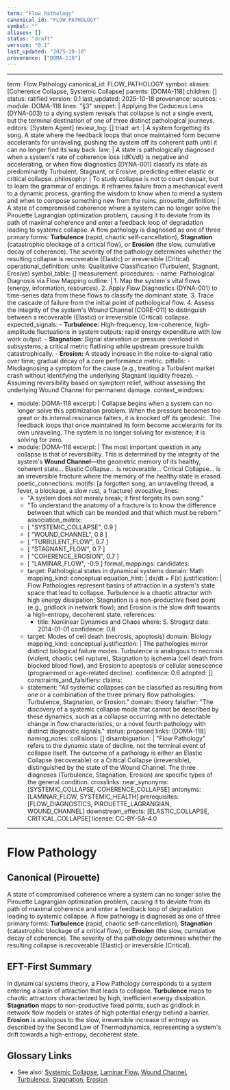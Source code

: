 ```yaml
---
term: "Flow Pathology"
canonical_id: "FLOW_PATHOLOGY"
symbol: ""
aliases: []
status: "draft"
version: "0.1"
last_updated: "2025-10-18"
provenance: ["DOMA-118"]
---
```


---
term: Flow Pathology
canonical_id: FLOW_PATHOLOGY
symbol: 
aliases: [Coherence Collapse, Systemic Collapse]
parents: [DOMA-118]
children: []
status: ratified
version: 0.1
last_updated: 2025-10-18
provenance:
  sources:
    - module: DOMA-118
      lines: "§3"
      snippet: |
        Applying the Caduceus Lens (DYNA-003) to a dying system reveals that collapse is not a single event, but the terminal destination of one of three distinct pathological journeys.
  editors: [System Agent]
  review_log: []
triad:
  art: |
    A system forgetting its song. A state where the feedback loops that once maintained form become accelerants for unraveling, pushing the system off its coherent path until it can no longer find its way back.
  law: |
    A state is pathologically diagnosed when a system's rate of coherence loss (dKτ/dt) is negative and accelerating, or when flow diagnostics (DYNA-001) classify its state as predominantly Turbulent, Stagnant, or Erosive, predicting either elastic or critical collapse.
  philosophy: |
    To study collapse is not to court despair, but to learn the grammar of endings. It reframes failure from a mechanical event to a dynamic process, granting the wisdom to know when to mend a system and when to compose something new from the ruins.
pirouette_definition: |
  A state of compromised coherence where a system can no longer solve the Pirouette Lagrangian optimization problem, causing it to deviate from its path of maximal coherence and enter a feedback loop of degradation leading to systemic collapse. A flow pathology is diagnosed as one of three primary forms: **Turbulence** (rapid, chaotic self-cancellation), **Stagnation** (catastrophic blockage of a critical flow), or **Erosion** (the slow, cumulative decay of coherence). The severity of the pathology determines whether the resulting collapse is recoverable (Elastic) or irreversible (Critical).
operational_definition:
  units: Qualitative Classification (Turbulent, Stagnant, Erosive)
  symbol_table: []
  measurement:
    procedures:
      - name: Pathological Diagnosis via Flow Mapping
        outline: |
          1. Map the system's vital flows (energy, information, resources).
          2. Apply Flow Diagnostics (DYNA-001) to time-series data from these flows to classify the dominant state.
          3. Trace the cascade of failure from the initial point of pathological flow.
          4. Assess the integrity of the system's Wound Channel (CORE-011) to distinguish between a recoverable (Elastic) or irreversible (Critical) collapse.
        expected_signals:
          - **Turbulence:** High-frequency, low-coherence, high-amplitude fluctuations in system outputs; rapid energy expenditure with low work output.
          - **Stagnation:** Signal starvation or pressure overload in subsystems; a critical metric flatlining while upstream pressure builds catastrophically.
          - **Erosion:** A steady increase in the noise-to-signal ratio over time; gradual decay of a core performance metric.
        pitfalls:
          - Misdiagnosing a symptom for the cause (e.g., treating a Turbulent market crash without identifying the underlying Stagnant liquidity freeze).
          - Assuming reversibility based on symptom relief, without assessing the underlying Wound Channel for permanent damage.
context_windows:
  - module: DOMA-118
    excerpt: |
      Collapse begins when a system can no longer solve this optimization problem. When the pressure becomes too great or its internal resonance falters, it is knocked off its geodesic. The feedback loops that once maintained its form become accelerants for its own unraveling. The system is no longer solving for existence; it is solving for zero.
  - module: DOMA-118
    excerpt: |
      The most important question in any collapse is that of reversibility. This is determined by the integrity of the system's **Wound Channel**—the geometric memory of its healthy, coherent state... Elastic Collapse... is recoverable... Critical Collapse... is an irreversible fracture where the memory of the healthy state is erased.
poetic_connections:
  motifs: [a forgotten song, an unraveling thread, a fever, a blockage, a slow rust, a fracture]
  evocative_lines:
    - "A system does not merely break; it first forgets its own song."
    - "To understand the anatomy of a fracture is to know the difference between that which can be mended and that which must be reborn."
  association_matrix:
    - [ "SYSTEMIC_COLLAPSE", 0.9 ]
    - [ "WOUND_CHANNEL", 0.8 ]
    - [ "TURBULENT_FLOW", 0.7 ]
    - [ "STAGNANT_FLOW", 0.7 ]
    - [ "COHERENCE_EROSION", 0.7 ]
    - [ "LAMINAR_FLOW", -0.9 ]
formal_mappings:
  candidates:
    - target: Pathological states in dynamical systems
      domain: Math
      mapping_kind: conceptual
      equation_hint: |
        dx/dt = F(x)
      justification: |
        Flow Pathologies represent basins of attraction in a system's state space that lead to collapse. Turbulence is a chaotic attractor with high energy dissipation; Stagnation is a non-productive fixed point (e.g., gridlock in network flow); and Erosion is the slow drift towards a high-entropy, decoherent state.
      references:
        - title: Nonlinear Dynamics and Chaos
          where: S. Strogatz
          date: 2014-01-01
      confidence: 0.8
    - target: Modes of cell death (necrosis, apoptosis)
      domain: Biology
      mapping_kind: conceptual
      justification: |
        The pathologies mirror distinct biological failure modes. Turbulence is analogous to necrosis (violent, chaotic cell rupture), Stagnation to ischemia (cell death from blocked blood flow), and Erosion to apoptosis or cellular senescence (programmed or age-related decline).
      confidence: 0.6
  adopted: []
constraints_and_falsifiers:
  claims:
    - statement: "All systemic collapses can be classified as resulting from one or a combination of the three primary flow pathologies: Turbulence, Stagnation, or Erosion."
      domain: theory
      falsifier: "The discovery of a systemic collapse mode that cannot be described by these dynamics, such as a collapse occurring with no detectable change in flow characteristics, or a novel fourth pathology with distinct diagnostic signals."
      status: proposed
      links: [DOMA-118]
naming_notes:
  collisions: []
  disambiguation: |
    "Flow Pathology" refers to the dynamic state of decline, not the terminal event of collapse itself. The outcome of a pathology is either an Elastic Collapse (recoverable) or a Critical Collapse (irreversible), distinguished by the state of the Wound Channel. The three diagnoses (Turbulence, Stagnation, Erosion) are specific types of the general condition.
crosslinks:
  near_synonyms: [SYSTEMIC_COLLAPSE, COHERENCE_COLLAPSE]
  antonyms: [LAMINAR_FLOW, SYSTEMIC_HEALTH]
  prerequisites: [FLOW_DIAGNOSTICS, PIROUETTE_LAGRANGIAN, WOUND_CHANNEL]
  downstream_effects: [ELASTIC_COLLAPSE, CRITICAL_COLLAPSE]
license: CC-BY-SA-4.0
---

# Flow Pathology

## Canonical (Pirouette)
A state of compromised coherence where a system can no longer solve the Pirouette Lagrangian optimization problem, causing it to deviate from its path of maximal coherence and enter a feedback loop of degradation leading to systemic collapse. A flow pathology is diagnosed as one of three primary forms: **Turbulence** (rapid, chaotic self-cancellation), **Stagnation** (catastrophic blockage of a critical flow), or **Erosion** (the slow, cumulative decay of coherence). The severity of the pathology determines whether the resulting collapse is recoverable (Elastic) or irreversible (Critical).

## EFT-First Summary
In dynamical systems theory, a Flow Pathology corresponds to a system entering a basin of attraction that leads to collapse. **Turbulence** maps to chaotic attractors characterized by high, inefficient energy dissipation. **Stagnation** maps to non-productive fixed points, such as gridlock in network flow models or states of high potential energy behind a barrier. **Erosion** is analogous to the slow, irreversible increase of entropy as described by the Second Law of Thermodynamics, representing a system's drift towards a high-entropy, decoherent state.

## Glossary Links
- See also: [Systemic Collapse](<#>), [Laminar Flow](<#>), [Wound Channel](<#>), [Turbulence](<#>), [Stagnation](<#>), [Erosion](<#>)